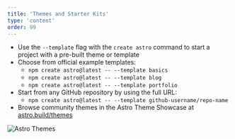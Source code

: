 ```yaml
---
title: 'Themes and Starter Kits'
type: 'content'
order: 99
---
```



- Use the `--template` flag with the `create astro` command to start a project with a pre-built theme or template
- Choose from official example templates:
  - `npm create astro@latest -- --template basics`
  - `npm create astro@latest -- --template blog`
  - `npm create astro@latest -- --template portfolio`
- Start from any GitHub repository by using the full URL:
  - `npm create astro@latest -- --template github-username/repo-name`
- Browse community themes in the Astro Theme Showcase at [astro.build/themes](https://astro.build/themes/)

![Astro Themes](@/assets/astro-themes.png)
